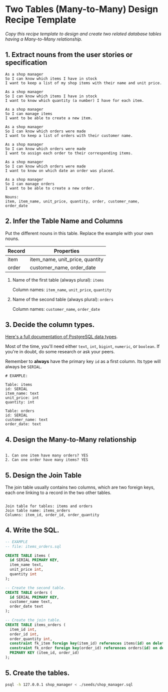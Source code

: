 # Two Tables (Many-to-Many) Design Recipe Template

_Copy this recipe template to design and create two related database tables having a Many-to-Many relationship._

## 1. Extract nouns from the user stories or specification

```
As a shop manager
So I can know which items I have in stock
I want to keep a list of my shop items with their name and unit price.

As a shop manager
So I can know which items I have in stock
I want to know which quantity (a number) I have for each item.

As a shop manager
So I can manage items
I want to be able to create a new item.

As a shop manager
So I can know which orders were made
I want to keep a list of orders with their customer name.

As a shop manager
So I can know which orders were made
I want to assign each order to their corresponding items.

As a shop manager
So I can know which orders were made
I want to know on which date an order was placed. 

As a shop manager
So I can manage orders
I want to be able to create a new order.
```

```
Nouns:
item, item_name, unit_price, quantity, order, customer_name, order_date

```

## 2. Infer the Table Name and Columns

Put the different nouns in this table. Replace the example with your own nouns.

| Record                | Properties          |
| --------------------- | ------------------  |
| item                  | item_name, unit_price, quantity
| order                 | customer_name, order_date

1. Name of the first table (always plural): `items` 

    Column names: `item_name`, `unit_price`, `quantity`

2. Name of the second table (always plural): `orders` 

    Column names: `customer_name`, `order_date`

## 3. Decide the column types.

[Here's a full documentation of PostgreSQL data types](https://www.postgresql.org/docs/current/datatype.html).

Most of the time, you'll need either `text`, `int`, `bigint`, `numeric`, or `boolean`. If you're in doubt, do some research or ask your peers.

Remember to **always** have the primary key `id` as a first column. Its type will always be `SERIAL`.

```
# EXAMPLE:

Table: items
id: SERIAL
item_name: text
unit_price: int
quantity: int

Table: orders
id: SERIAL
customer_name: text
order_date: text

```

## 4. Design the Many-to-Many relationship

```

1. Can one item have many orders? YES
2. Can one order have many items? YES
```

## 5. Design the Join Table

The join table usually contains two columns, which are two foreign keys, each one linking to a record in the two other tables.

```

Join table for tables: items and orders
Join table name: items_orders
Columns: item_id, order_id, order_quantity
```

## 4. Write the SQL.

```sql
-- EXAMPLE
-- file: items_orders.sql

CREATE TABLE items (
  id SERIAL PRIMARY KEY,
  item_name text,
  unit_price int,
  quantity int
);

-- Create the second table.
CREATE TABLE orders (
  id SERIAL PRIMARY KEY,
  customer_name text,
  order_date text
);

-- Create the join table.
CREATE TABLE items_orders (
  item_id int,
  order_id int,
  order_quantity int,
  constraint fk_item foreign key(item_id) references items(id) on delete cascade,
  constraint fk_order foreign key(order_id) references orders(id) on delete cascade,
  PRIMARY KEY (item_id, order_id)
);

```

## 5. Create the tables.

```bash
psql -h 127.0.0.1 shop_manager < ./seeds/shop_manager.sql
```